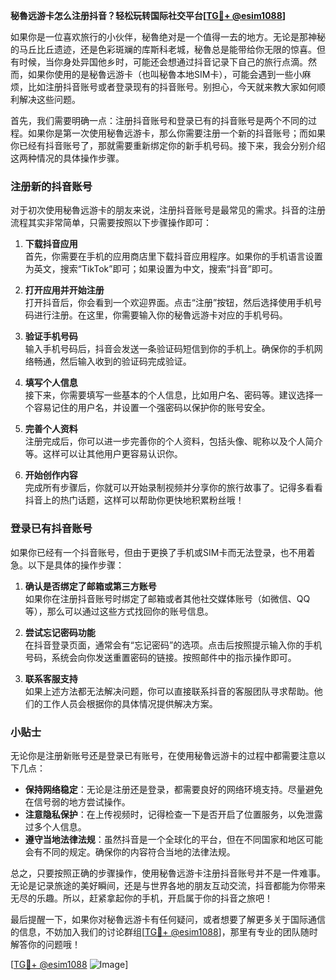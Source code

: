 **秘魯远游卡怎么注册抖音？轻松玩转国际社交平台[[TG💪+ @esim1088](https://t.me/s/esim1088)]**

如果你是一位喜欢旅行的小伙伴，秘魯绝对是一个值得一去的地方。无论是那神秘的马丘比丘遗迹，还是色彩斑斓的库斯科老城，秘魯总是能带给你无限的惊喜。但有时候，当你身处异国他乡时，可能还会想通过抖音记录下自己的旅行点滴。然而，如果你使用的是秘魯远游卡（也叫秘魯本地SIM卡），可能会遇到一些小麻烦，比如注册抖音账号或者登录现有的抖音账号。别担心，今天就来教大家如何顺利解决这些问题。

首先，我们需要明确一点：注册抖音账号和登录已有的抖音账号是两个不同的过程。如果你是第一次使用秘魯远游卡，那么你需要注册一个新的抖音账号；而如果你已经有抖音账号了，那就需要重新绑定你的新手机号码。接下来，我会分别介绍这两种情况的具体操作步骤。

### 注册新的抖音账号

对于初次使用秘魯远游卡的朋友来说，注册抖音账号是最常见的需求。抖音的注册流程其实非常简单，只需要按照以下步骤操作即可：

1. **下载抖音应用**  
   首先，你需要在手机的应用商店里下载抖音应用程序。如果你的手机语言设置为英文，搜索“TikTok”即可；如果设置为中文，搜索“抖音”即可。

2. **打开应用并开始注册**  
   打开抖音后，你会看到一个欢迎界面。点击“注册”按钮，然后选择使用手机号码进行注册。在这里，你需要输入你的秘魯远游卡对应的手机号码。

3. **验证手机号码**  
   输入手机号码后，抖音会发送一条验证码短信到你的手机上。确保你的手机网络畅通，然后输入收到的验证码完成验证。

4. **填写个人信息**  
   接下来，你需要填写一些基本的个人信息，比如用户名、密码等。建议选择一个容易记住的用户名，并设置一个强密码以保护你的账号安全。

5. **完善个人资料**  
   注册完成后，你可以进一步完善你的个人资料，包括头像、昵称以及个人简介等。这样可以让其他用户更容易认识你。

6. **开始创作内容**  
   完成所有步骤后，你就可以开始录制视频并分享你的旅行故事了。记得多看看抖音上的热门话题，这样可以帮助你更快地积累粉丝哦！

### 登录已有抖音账号

如果你已经有一个抖音账号，但由于更换了手机或SIM卡而无法登录，也不用着急。以下是具体的操作步骤：

1. **确认是否绑定了邮箱或第三方账号**  
   如果你在注册抖音账号时绑定了邮箱或者其他社交媒体账号（如微信、QQ等），那么可以通过这些方式找回你的账号信息。

2. **尝试忘记密码功能**  
   在抖音登录页面，通常会有“忘记密码”的选项。点击后按照提示输入你的手机号码，系统会向你发送重置密码的链接。按照邮件中的指示操作即可。

3. **联系客服支持**  
   如果上述方法都无法解决问题，你可以直接联系抖音的客服团队寻求帮助。他们的工作人员会根据你的具体情况提供解决方案。

### 小贴士

无论你是注册新账号还是登录已有账号，在使用秘魯远游卡的过程中都需要注意以下几点：

- **保持网络稳定**：无论是注册还是登录，都需要良好的网络环境支持。尽量避免在信号弱的地方尝试操作。
- **注意隐私保护**：在上传视频时，记得检查一下是否开启了位置服务，以免泄露过多个人信息。
- **遵守当地法律法规**：虽然抖音是一个全球化的平台，但在不同国家和地区可能会有不同的规定。确保你的内容符合当地的法律法规。

总之，只要按照正确的步骤操作，使用秘魯远游卡注册抖音账号并不是一件难事。无论是记录旅途的美好瞬间，还是与世界各地的朋友互动交流，抖音都能为你带来无尽的乐趣。所以，赶紧拿起你的手机，开启属于你的抖音之旅吧！

最后提醒一下，如果你对秘魯远游卡有任何疑问，或者想要了解更多关于国际通信的信息，不妨加入我们的讨论群组[[TG💪+ @esim1088](https://t.me/s/esim1088)]，那里有专业的团队随时解答你的问题哦！

[[TG💪+ @esim1088](https://t.me/s/esim1088) ![Image](https://i.postimg.cc/4NQfJmqS/Snipaste-2025-05-13-00-14-12.png)]
